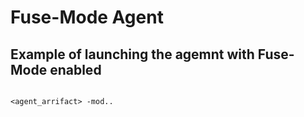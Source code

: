# Fuse-Mode Agent

## Example of launching the agemnt with Fuse-Mode enabled

```shell

<agent_arrifact> -mod..
```
